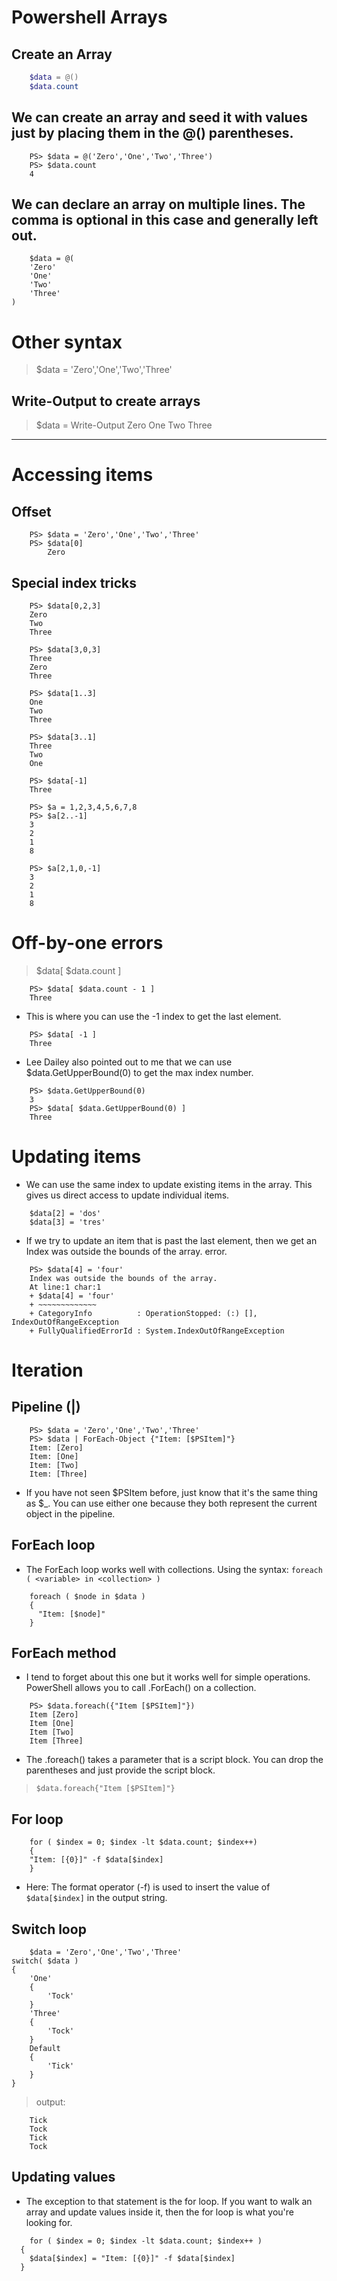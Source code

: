 # Powershell Arrays

## Create an Array
```powershell 
    $data = @()
    $data.count
```

## We can create an array and seed it with values just by placing them in the @() parentheses.
```
    PS> $data = @('Zero','One','Two','Three')
    PS> $data.count
    4
```

## We can declare an array on multiple lines. The comma is optional in this case and generally left out.
```
    $data = @(
    'Zero'
    'One'
    'Two'
    'Three'
)
```

# Other syntax
>    $data = 'Zero','One','Two','Three'

## Write-Output to create arrays
>    $data = Write-Output Zero One Two Three

-------------------------------------------------------------------

# Accessing items
## Offset
```
    PS> $data = 'Zero','One','Two','Three'
    PS> $data[0]
        Zero
```

## Special index tricks
```
    PS> $data[0,2,3]
    Zero
    Two
    Three

    PS> $data[3,0,3]
    Three
    Zero
    Three

    PS> $data[1..3]
    One
    Two
    Three

    PS> $data[3..1]
    Three
    Two
    One

    PS> $data[-1]
    Three

    PS> $a = 1,2,3,4,5,6,7,8
    PS> $a[2..-1]
    3
    2
    1
    8

    PS> $a[2,1,0,-1]
    3
    2
    1
    8
```

# Off-by-one errors

>    $data[ $data.count ]

```
    PS> $data[ $data.count - 1 ]
    Three
```

- This is where you can use the -1 index to get the last element.
```
    PS> $data[ -1 ]
    Three
```

+ Lee Dailey also pointed out to me that we can use $data.GetUpperBound(0) to get the max index number.
```
    PS> $data.GetUpperBound(0)
    3
    PS> $data[ $data.GetUpperBound(0) ]
    Three
```

# Updating items

- We can use the same index to update existing items in the array. This gives us direct access to update individual items.
```
    $data[2] = 'dos'
    $data[3] = 'tres'
```

- If we try to update an item that is past the last element, then we get an Index was outside the bounds of the array. error.
```
    PS> $data[4] = 'four'
    Index was outside the bounds of the array.
    At line:1 char:1
    + $data[4] = 'four'
    + ~~~~~~~~~~~~~
    + CategoryInfo          : OperationStopped: (:) [], IndexOutOfRangeException
    + FullyQualifiedErrorId : System.IndexOutOfRangeException
```

# Iteration

## Pipeline (|)
```
    PS> $data = 'Zero','One','Two','Three'
    PS> $data | ForEach-Object {"Item: [$PSItem]"}
    Item: [Zero]
    Item: [One]
    Item: [Two]
    Item: [Three]
```
- If you have not seen $PSItem before, just know that it's the same thing as $_. You can use either one because they both represent the current object in the pipeline.

## ForEach loop
- The ForEach loop works well with collections. Using the syntax: `foreach ( <variable> in <collection> )`
```
    foreach ( $node in $data )
    {
      "Item: [$node]"
    }
```

## ForEach method
- I tend to forget about this one but it works well for simple operations. PowerShell allows you to call .ForEach() on a collection.
```
    PS> $data.foreach({"Item [$PSItem]"})
    Item [Zero]
    Item [One]
    Item [Two]
    Item [Three]
```
  - The .foreach() takes a parameter that is a script block. You can drop the parentheses and just provide the script block.
  >    `$data.foreach{"Item [$PSItem]"}`

## For loop
```
    for ( $index = 0; $index -lt $data.count; $index++)
    {
    "Item: [{0}]" -f $data[$index]
    }
```
+ Here: The format operator (-f) is used to insert the value of `$data[$index]` in the output string.

## Switch loop
```
    $data = 'Zero','One','Two','Three'
switch( $data )
{
    'One'
    {
        'Tock'
    }
    'Three'
    {
        'Tock'
    }
    Default
    {
        'Tick'
    }
}
```
>    output:
```
    Tick
    Tock
    Tick
    Tock
```

## Updating values
- The exception to that statement is the for loop. If you want to walk an array and update values inside it,
  then the for loop is what you're looking for.
```
    for ( $index = 0; $index -lt $data.count; $index++ )
  {
    $data[$index] = "Item: [{0}]" -f $data[$index]
  }
```


























